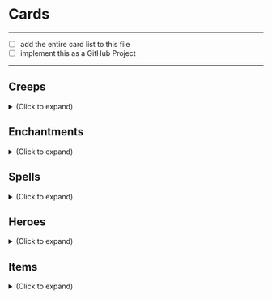 # Cards
---
- [ ] add the entire card list to this file
- [ ] implement this as a GitHub Project

---
## Creeps

<details>
  <summary> (Click to expand)  </summary>

|   | Card | Current Status | Assigned to |
|---|------|----------------|-------------|
|:heavy_check_mark:| Assassin's Apprentice | Done | Max Garber
|✔️| Assassin's Shadow| Done | Max Garber |
|✔️| Bronze Legionnaire| Done | Max Garber |
|✔️| Canid Bushwacker| Done | Max Garber |
|✔️| Defenestrating Kobold| Done | Max Garber |
|✔️| Disciple of Nevermore| Done | Max Garber |
|✔️| Hound of War| Done | Max Garber |
|✔️| Loyal Beast| Done | Max Garber |
|✔️| Naked Greevil| Done | Max Garber |
|✔️| Oglodi Catapult| Done | Max Garber |
|✔️| Ogre Conscript| Done | Max Garber |
|✔️| Prowler Vanguard| Done | Max Garber |
|✔️| Rumusque Redeemer| Done | Max Garber |
|✔️| Satyr Duelist| Done | Max Garber |
|✔️| Untested Grunt| Done | Max Garber |
|✔️| Vhoul Martyr| Done | Max Garber |

</details>

## Enchantments
<details>
  <summary> (Click to expand)  </summary>

| | Card | Current Status | Assigned to |
|---|------|----------------|-------------|
|✔️| Escape Route | Done | Max Garber |
|✔️| Heroic Resolve | Done | Max Garber |
|✔️| Ion Shell | Done | Max Garber |
|✔️| Keenfolk Turret | Done | Max Garber |
|✔️| Trebuchets | Done | Max Garber |
|✔️| Watchtower | Done | Max Garber |

</details>

## Spells
<details>
  <summary> (Click to expand)  </summary>


| | Card | Current Status | Assigned to |
|---|------|----------------|-------------|
|✔️| Arc Bolt | Done | Max
|✔️| Creep Reinforcements | Done | Max Garber |
|✔️| Cunning Plan | Done | Max Garber |
|✔️| Diabolic Conclusion | Done | Max Garber |
|✔️| Divided We Stand | Done | Max Garber |
|✔️| Divine Intervention | Done | Max Garber |
|✔️| Eclipse | Done | Max Garber |
|✔️| Gank | Done | Max Garber |
|✔️| Lightning Strike | Done | Max Garber |
|✔️| No Accident | Done | Max Garber |
|✔️| Poised to Strike | Done | Max Garber |
|✔️| Repel | Done | Max Garber |
|✔️| Smash Their Defenses! | Done | Max Garber |
|✔️| Spell Steal | Done | Max Garber |
|✔️| Spiked Carapace | Done | Max Garber |
|✔️| Ventriloquy | Done | Max Garber |
|✔️| Wraithfire Blast | Done | Max Garber |

</details>

## Heroes
<details>
  <summary> (Click to expand)  </summary>


| | Card | Current Status | Assigned to |
|---|------|----------------|-------------|
|✔️| Anti-Mage | Done | Max Garber |
|✔️| Arc Warden | Done | Max Garber |
|✔️| Axe | Done | Max Garber |
|✔️| Bloodseeker | Done | Max Garber |
|✔️| Bounty Hunter | Done | Max Garber |
|✔️| Beast Master | Done | Max Garber |
|✔️| Bristleback | Done | Max Garber |
|✔️| Centaur Warrunner | Done | Max Garber |
|✔️| Crystal Maiden | Done | Max Garber |
|✔️| Dark Seer | Done | Max Garber |
|✔️| Death Prophet | Done | Max Garber |
|✔️| Debbie the Cunning | Done | Max Garber |
|✔️| Drow Ranger | Done | Max Garber |
|✔️| Earthshaker | Done | Max Garber |
|✔️| Imperia | Done | Max Garber |
|✔️| J'Muy the Wise | Done | Max Garber |
|✔️| Kanna | Done | Max Garber |
|✔️| Keefe the Bold | Done | Max Garber |
|✔️| Legion Commander | Done | Max Garber |
|✔️| Lich | Done | Max Garber |
|✔️| Lina | Done | Max Garber |
|✔️| Luna | Done | Max Garber |
|✔️| Magnus | Done | Max Garber |
|✔️| Mazzie | Done | Max Garber |
|✔️| Mirana | Done | Max Garber |
|✔️| Necrophos | Done | Max Garber |
|✔️| Nyx Assassin | Done | Max Garber |
|✔️| Oger Magi | Done | Max Garber |
|✔️| Phantom Assassin | Done | Max Garber |
|✔️| Phantom Lancer | Done | Max Garber |
|✔️| Pierpont | Done | Max Garber |
|✔️| Prellex | Done | Max Garber |
|✔️| Pugna | Done | Max Garber |
|✔️| Rix, Oathbound | Done | Max Garber |
|✔️| Rubick | Done | Max Garber |
|✔️| Shadow Fiend | Done | Max Garber |
|✔️| Skywrath Mage | Done | Max Garber |
|✔️| Sniper | Done | Max Garber |
|✔️| Sven | Done | Max Garber |
|✔️| Tidehunter | Done | Max Garber |
|✔️| Timbersaw | Done | Max Garber |
|✔️| Troll Warlord | Done | Max Garber |
|✔️| Tusk | Done | Max Garber |
|✔️| Ursa | Done | Max Garber |
|✔️| Vanessa | Done | Max Garber |
|✔️| Venomancer | Done | Max Garber |
|✔️| Zeus | Done | Max Garber |
</details>

## Items
<details>
  <summary> (Click to expand)  </summary>

| | Card | Current Status | Assigned to |
|---|------|----------------|-------------|
|✔️| Barbed Mail | Done | Max Garber |
|✔️| Blink Scroll | Done | Max Garber |
|✔️| Bracers of Sacrifice | Done | Max Garber |
|✔️| Broadsword | Done | Max Garber |
|✔️| Claszureme Hourglass | Done | Max Garber |
|✔️| Claymore | Done | Max Garber |
|✔️| Crown of the Undying | Done | Max Garber |
|✔️| Force Staff | Done | Max Garber |
|✔️| Hero's Cape | Done | Max Garber |
|✔️| Leather Armor | Done | Max Garber |
|✔️| Short Sword | Done | Max Garber |
|✔️| Traveler's Cloak | Done | Max Garber |

</details>
